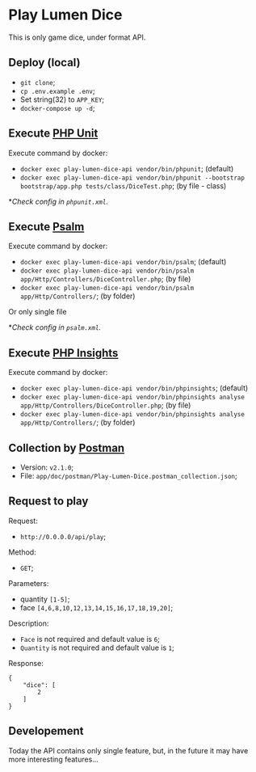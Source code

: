 # Play Lumen Dice

This is only game dice, under format API.

## Deploy (local)

- `git clone`;
- `cp .env.example .env`;
- Set string(32) to `APP_KEY`;
- `docker-compose up -d`;

## Execute [PHP Unit](https://phpunit.de/)

Execute command by docker:

- `docker exec play-lumen-dice-api vendor/bin/phpunit`; (default)
- `docker exec play-lumen-dice-api vendor/bin/phpunit --bootstrap bootstrap/app.php tests/class/DiceTest.php`; (by file - class)

*_Check config in `phpunit.xml`._

## Execute [Psalm](https://psalm.dev/)

Execute command by docker:

- `docker exec play-lumen-dice-api vendor/bin/psalm`; (default)
- `docker exec play-lumen-dice-api vendor/bin/psalm app/Http/Controllers/DiceController.php`; (by file)
- `docker exec play-lumen-dice-api vendor/bin/psalm app/Http/Controllers/`; (by folder)

Or only single file

*_Check config in `psalm.xml`._

## Execute [PHP Insights](https://phpinsights.com/)

Execute command by docker:

- `docker exec play-lumen-dice-api vendor/bin/phpinsights`; (default)
- `docker exec play-lumen-dice-api vendor/bin/phpinsights analyse app/Http/Controllers/DiceController.php`; (by file)
- `docker exec play-lumen-dice-api vendor/bin/phpinsights analyse app/Http/Controllers/`; (by folder)

## Collection by [Postman](https://www.postman.com/)
- Version: `v2.1.0`;
- File: `app/doc/postman/Play-Lumen-Dice.postman_collection.json`;

## Request to play

Request:

- `http://0.0.0.0/api/play`;

Method:
- `GET`;

Parameters:
- quantity `[1-5]`;
- face `[4,6,8,10,12,13,14,15,16,17,18,19,20]`;

Description:

- `Face` is not required and default value is `6`;
- `Quantity` is not required and default value is `1`;

Response:
```
{
    "dice": [
        2
    ]
}
```

## Developement
Today the API contains only single feature, but,
in the future it may have more interesting features...
